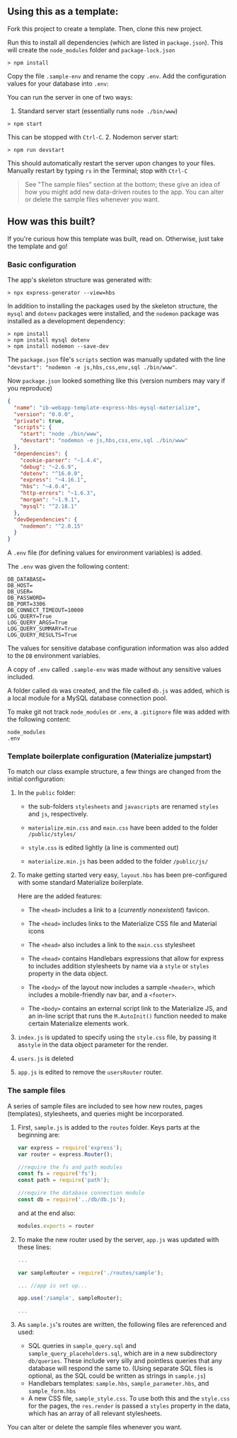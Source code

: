 ## Using this as a template:
Fork this project to create a template. Then, clone this new project.

Run this to install all dependencies (which are listed in `package.json`). This will create the `node_modules` folder and `package-lock.json`

```
> npm install
```

Copy the file `.sample-env` and rename the copy `.env`. 
Add the configuration values for your database into `.env`:

You can run the server in one of two ways:
1. Standard server start (essentially runs `node ./bin/www`)
  ```
  > npm start
  ```
  This can be stopped with `Ctrl-C`.
2. Nodemon server start:
  ```
  > npm run devstart
  ```
  This should automatically restart the server upon changes to your files. Manually restart by typing `rs` in the Terminal; stop with `Ctrl-C`


> See "The sample files" section at the bottom; these give an idea of how you might add new data-driven routes to the app. You can alter or delete the sample files whenever you want.

## How was this built?

If you're curious how this template was built, read on. Otherwise, just take the template and go!

### Basic configuration
The app's skeleton structure was generated with:
```
> npx express-generator --view=hbs
```
In addition to installing the packages used by the skeleton structure, the `mysql` and `dotenv` packages were installed, and the `nodemon` package was installed as a development dependency:
```
> npm install
> npm install mysql dotenv
> npm install nodemon --save-dev
```

The `package.json` file's `scripts` section was manually updated with the line `"devstart": "nodemon -e js,hbs,css,env,sql ./bin/www"`. 

Now `package.json` looked something like this (version numbers may vary if you reproduce)

```json
{
  "name": "ib-webapp-template-express-hbs-mysql-materialize",
  "version": "0.0.0",
  "private": true,
  "scripts": {
    "start": "node ./bin/www",
    "devstart": "nodemon -e js,hbs,css,env,sql ./bin/www"
  },
  "dependencies": {
    "cookie-parser": "~1.4.4",
    "debug": "~2.6.9",
    "dotenv": "^16.0.0",
    "express": "~4.16.1",
    "hbs": "~4.0.4",
    "http-errors": "~1.6.3",
    "morgan": "~1.9.1",
    "mysql": "^2.18.1"
  },
  "devDependencies": {
    "nodemon": "^2.0.15"
  }
}

```

A `.env` file (for defining values for environment variables) is added.

The `.env` was given the following content:
```
DB_DATABASE=
DB_HOST=
DB_USER=
DB_PASSWORD=
DB_PORT=3306
DB_CONNECT_TIMEOUT=10000
LOG_QUERY=True
LOG_QUERY_ARGS=True
LOG_QUERY_SUMMARY=True
LOG_QUERY_RESULTS=True
```
The values for sensitive database configuration information was also added to the `DB` environment variables.

A copy of `.env` called `.sample-env` was made without any sensitive values included. 

A folder called `db` was created, and the file called `db.js` was added, which is a local module for a MySQL database connection pool. 

To make git not track `node_modules` or `.env`, a `.gitignore` file was added with the following content:
```
node_modules
.env
```

### Template boilerplate configuration (Materialize jumpstart)

To match our class example structure, a few things are changed from the initial configuration:

1. In the `public` folder:

   - the sub-folders `stylesheets` and `javascripts` are renamed `styles` and `js`, respectively.

   - `materialize.min.css` and `main.css` have been added to the folder `/public/styles/`

   - `style.css` is edited lightly (a line is commented out)

   - `materialize.min.js` has been added to the folder `/public/js/`


2. To make getting started very easy, `layout.hbs` has been pre-configured with some standard Materialize boilerplate. 

    Here are the added features: 

    - The `<head>` includes a link to a (*currently nonexistent*) favicon.

    - The `<head>` includes links to the Materialize CSS file and Material icons

    - The `<head>` also includes a link to the `main.css` stylesheet

    - The `<head>` contains Handlebars expressions that allow for express to includes addition stylesheets by name via a `style` or `styles` property in the data object.

    - The `<body>` of the layout now includes a sample `<header>`, which includes a mobile-friendly nav bar, and a `<footer>`.

    - The `<body>` contains an external script link to the Materialize JS, and an in-line script that runs the `M.AutoInit()` function needed to make certain Materialize elements work.

3. `index.js` is updated to specify using the `style.css` file, by passing it as`style` in the data object parameter for the render.

4. `users.js` is deleted

5. `app.js` is edited to remove the `usersRouter` router.

### The sample files

A series of sample files are included to see how new routes, pages (templates), stylesheets, and queries might be incorporated.

1. First, `sample.js` is added to the `routes` folder. Keys parts at the beginning are:
    ```js
    var express = require('express');
    var router = express.Router();

    //require the fs and path modules
    const fs = require('fs');
    const path = require('path');

    //require the database connection module 
    const db = require('../db/db.js');
    ```

    and at the end also:
    ```js
    modules.exports = router
    ```

2. To make the new router used by the server, `app.js` was updated with these lines:

    ```js
    ...

    var sampleRouter = require('./routes/sample');

    ... //app is set up...

    app.use('/sample', sampleRouter);

    ...
    ```

3. As `sample.js`'s routes are written, the following files are referenced and used:
    - SQL queries in `sample_query.sql` and `sample_query_placeholders.sql`, which are in a new subdirectory `db/queries`. These include very silly and pointless queries that any database will respond the same to.  (Using separate SQL files is optional, as the SQL could be written as strings in `sample.js`)
    - Handlebars templates: `sample.hbs`, `sample_parameter.hbs`, and `sample_form.hbs`
    - A new CSS file, `sample_style.css`. To use both this and the `style.css` for the pages, the `res.render` is passed a `styles` property in the data, which has an array of all relevant stylesheets.

You can alter or delete the sample files whenever you want. 